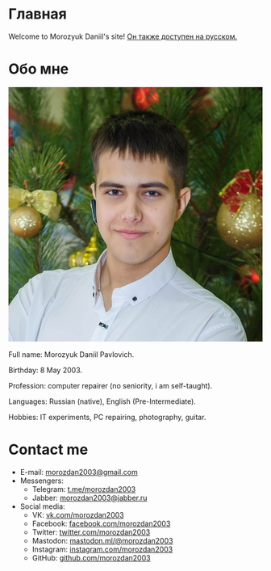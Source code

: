 # Главная

Welcome to Morozyuk Daniil's site! [Он также доступен на русском.](./index.md)

# Обо мне

![My portrait](./assets/portrait.jpg)

Full name: Morozyuk Daniil Pavlovich.

Birthday: 8 May 2003.

Profession: computer repairer (no seniority, i am self-taught).

Languages: Russian (native), English (Pre-Intermediate).

Hobbies: IT experiments, PC repairing, photography, guitar.

# Contact me
- E-mail: [morozdan2003@gmail.com](mailto:morozdan2003@gmail.com)
- Messengers:
  - Telegram: [t.me/morozdan2003](https://t.me/morozdan2003)
  - Jabber: [morozdan2003@jabber.ru](xmpp:morozdan2003@jabber.ru)
- Social media:
  - VK: [vk.com/morozdan2003](https://vk.com/morozdan2003)
  - Facebook: [facebook.com/morozdan2003](https://facebook.com/morozdan2003)
  - Twitter: [twitter.com/morozdan2003](https://twitter.com/morozdan2003)
  - Mastodon: [mastodon.ml/@morozdan2003](https://mastodon.ml/@morozdan2003)
  - Instagram: [instagram.com/morozdan2003](https://instagram.com/morozdan2003)
  - GitHub: [github.com/morozdan2003](https://github.com/morozdan2003)
